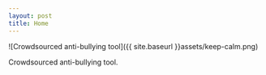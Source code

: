 ```yaml
---
layout: post
title: Home
---
```


![Crowdsourced anti-bullying tool]({{ site.baseurl }}assets/keep-calm.png)

<div class="message">
  Crowdsourced anti-bullying tool.
</div>